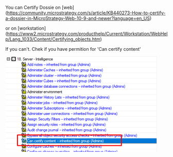 You can Certify Dossie on [web]
(https://community.microstrategy.com/s/article/KB440273-How-to-certify-a-dossier-in-MicroStrategy-Web-10-9-and-newer?language=en_US)

or on [workstation]
(https://www2.microstrategy.com/producthelp/Current/Workstation/WebHelp/Lang_1033/Content/Certifying_objects.htm)

If you can't. Chek if you have permition for 'Can certify content'

![My helpful screenshot](20210505_0001/permition_certify.png)
